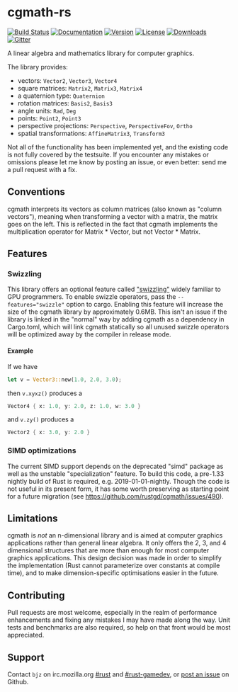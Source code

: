 # cgmath-rs

[![Build Status](https://github.com/rustgd/cgmath/workflows/tests/badge.svg)](https://github.com/rustgd/cgmath/actions)
[![Documentation](https://docs.rs/cgmath/badge.svg)](https://docs.rs/cgmath)
[![Version](https://img.shields.io/crates/v/cgmath.svg)](https://crates.io/crates/cgmath)
[![License](https://img.shields.io/crates/l/cgmath.svg)](https://github.com/rustgd/cgmath/blob/master/LICENSE)
[![Downloads](https://img.shields.io/crates/d/cgmath.svg)](https://crates.io/crates/cgmath)
[![Gitter](https://badges.gitter.im/brendanzab/cgmath.svg)](https://gitter.im/brendanzab/cgmath)

A linear algebra and mathematics library for computer graphics.

The library provides:

- vectors: `Vector2`, `Vector3`, `Vector4`
- square matrices: `Matrix2`, `Matrix3`, `Matrix4`
- a quaternion type: `Quaternion`
- rotation matrices: `Basis2`, `Basis3`
- angle units: `Rad`, `Deg`
- points: `Point2`, `Point3`
- perspective projections: `Perspective`, `PerspectiveFov`, `Ortho`
- spatial transformations: `AffineMatrix3`, `Transform3`

Not all of the functionality has been implemented yet, and the existing code
is not fully covered by the testsuite. If you encounter any mistakes or
omissions please let me know by posting an issue, or even better: send me a
pull request with a fix.

## Conventions

cgmath interprets its vectors as column matrices (also known as "column
vectors"), meaning when transforming a vector with a matrix, the matrix goes
on the left. This is reflected in the fact that cgmath implements the
multiplication operator for Matrix * Vector, but not Vector * Matrix.

## Features

### Swizzling
This library offers an optional feature called
["swizzling"](https://en.wikipedia.org/wiki/Swizzling_(computer_graphics))
widely familiar to GPU programmers. To enable swizzle operators, pass the
`--features="swizzle"` option to cargo. Enabling this feature will increase
the size of the cgmath library by approximately 0.6MB. This isn't an
issue if the library is linked in the "normal" way by adding cgmath as a
dependency in Cargo.toml, which will link cgmath statically so all unused
swizzle operators will be optimized away by the compiler in release mode.

#### Example
If we have
```rust
let v = Vector3::new(1.0, 2.0, 3.0);
```
then `v.xyxz()` produces a
```rust
Vector4 { x: 1.0, y: 2.0, z: 1.0, w: 3.0 }
```
and `v.zy()` produces a
```rust
Vector2 { x: 3.0, y: 2.0 }
```
### SIMD optimizations

The current SIMD support depends on the deprecated "simd" package as well
as the unstable "specialization" feature. To build this code, a pre-1.33 nightly
build of Rust is required, e.g. 2019-01-01-nightly. Though the code is not
useful in its present form, it has some worth preserving as starting point
for a future migration (see https://github.com/rustgd/cgmath/issues/490).

## Limitations

cgmath is _not_ an n-dimensional library and is aimed at computer graphics
applications rather than general linear algebra. It only offers the 2, 3, and
4 dimensional structures that are more than enough for most computer graphics
applications. This design decision was made in order to simplify the
implementation (Rust cannot parameterize over constants at compile time), and to
make dimension-specific optimisations easier in the future.

## Contributing

Pull requests are most welcome, especially in the realm of performance
enhancements and fixing any mistakes I may have made along the way. Unit tests
and benchmarks are also required, so help on that front would be most
appreciated.

## Support

Contact `bjz` on irc.mozilla.org [#rust](http://mibbit.com/?server=irc.mozilla.org&channel=%23rust)
and [#rust-gamedev](http://mibbit.com/?server=irc.mozilla.org&channel=%23rust-gamedev),
or [post an issue](https://github.com/bjz/cgmath/issues/new) on Github.

